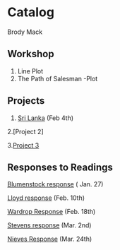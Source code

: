 # Catalog 

Brody Mack

## Workshop 

1. Line Plot 
2. The Path of  Salesman -Plot 

## Projects

1. [Sri Lanka](https://github.com/Bfmack18/Workshop-/blob/master/Project_1.md)  (Feb 4th)

2.[Project 2]

3.[Project 3](https://github.com/Bfmack18/Workshop-/edit/master/Project_3.md)
## Responses to Readings
[Blumenstock response](https://github.com/Bfmack18/Workshop-/blob/master/Blumenstock.md) ( Jan. 27) 

[Lloyd response](https://github.com/Bfmack18/Workshop-/blob/master/Lloyd.md) (Feb. 10th)

[Wardrop Response](https://raw.githubusercontent.com/Bfmack18/Workshop-/master/Wardrop.md) (Feb. 18th)

[Stevens response](https://github.com/Bfmack18/Workshop-/blob/master/Stevens.md) (Mar. 2nd)

[Nieves Response](https://github.com/Bfmack18/Workshop-/blob/master/Nieves%20Response.md) (Mar. 24th)
